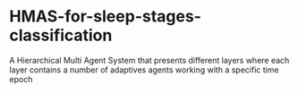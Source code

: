 # HMAS-for-sleep-stages-classification
A Hierarchical Multi Agent System that presents different layers where each layer contains  a number of adaptives agents working with a specific time epoch
